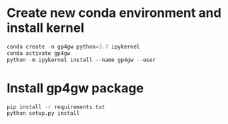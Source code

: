 # Create new conda environment and install kernel
```python
conda create -n gp4gw python=3.7 ipykernel
conda activate gp4gw
python -m ipykernel install --name gp4gw --user
```
# Install gp4gw package
```bash
pip install -r requirements.txt
python setup.py install
```
